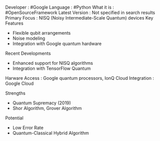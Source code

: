 Developer : #Google 
Language : #Python 
What it is : #OpenSourceFramework 
Latest Version : Not specified in search results
Primary Focus : NISQ (Noisy Intermediate-Scale Quantum) devices
Key Features
- Flexible qubit arrangements  
- Noise modeling  
- Integration with Google quantum hardware

Recent Developments
- Enhanced support for NISQ algorithms  
- Integration with TensorFlow Quantum

Harware Access : Google quantum processors, IonQ
Cloud Integration : Google Cloud

Strengths
- Quantum Supremacy (2019)
- Shor Algorithm, Grover Algorithm

Potential
- Low Error Rate
- Quantum-Classical Hybrid Algorithm